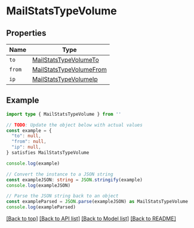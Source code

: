 
# MailStatsTypeVolume


## Properties

Name | Type
------------ | -------------
`to` | [MailStatsTypeVolumeTo](MailStatsTypeVolumeTo.md)
`from` | [MailStatsTypeVolumeFrom](MailStatsTypeVolumeFrom.md)
`ip` | [MailStatsTypeVolumeIp](MailStatsTypeVolumeIp.md)

## Example

```typescript
import type { MailStatsTypeVolume } from ''

// TODO: Update the object below with actual values
const example = {
  "to": null,
  "from": null,
  "ip": null,
} satisfies MailStatsTypeVolume

console.log(example)

// Convert the instance to a JSON string
const exampleJSON: string = JSON.stringify(example)
console.log(exampleJSON)

// Parse the JSON string back to an object
const exampleParsed = JSON.parse(exampleJSON) as MailStatsTypeVolume
console.log(exampleParsed)
```

[[Back to top]](#) [[Back to API list]](../README.md#api-endpoints) [[Back to Model list]](../README.md#models) [[Back to README]](../README.md)


